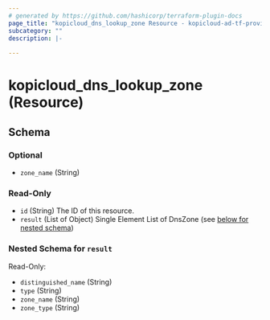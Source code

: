 ```yaml
---
# generated by https://github.com/hashicorp/terraform-plugin-docs
page_title: "kopicloud_dns_lookup_zone Resource - kopicloud-ad-tf-provider"
subcategory: ""
description: |-
  
---
```


# kopicloud_dns_lookup_zone (Resource)





<!-- schema generated by tfplugindocs -->
## Schema

### Optional

- `zone_name` (String)

### Read-Only

- `id` (String) The ID of this resource.
- `result` (List of Object) Single Element List of DnsZone (see [below for nested schema](#nestedatt--result))

<a id="nestedatt--result"></a>
### Nested Schema for `result`

Read-Only:

- `distinguished_name` (String)
- `type` (String)
- `zone_name` (String)
- `zone_type` (String)


